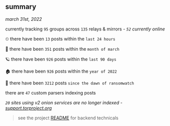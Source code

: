 
## summary
_march 31st, 2022_

currently tracking `95` groups across `135` relays & mirrors - _`52` currently online_

⏲ there have been `13` posts within the `last 24 hours`

🦈 there have been `351` posts within the `month of march`

🪐 there have been `926` posts within the `last 90 days`

🏚 there have been `926` posts within the `year of 2022`

🦕 there have been `3212` posts `since the dawn of ransomwatch`

there are `47` custom parsers indexing posts

_`20` sites using v2 onion services are no longer indexed - [support.torproject.org](https://support.torproject.org/onionservices/v2-deprecation/)_

> see the project [README](https://github.com/thetanz/ransomwatch#ransomwatch--) for backend technicals
